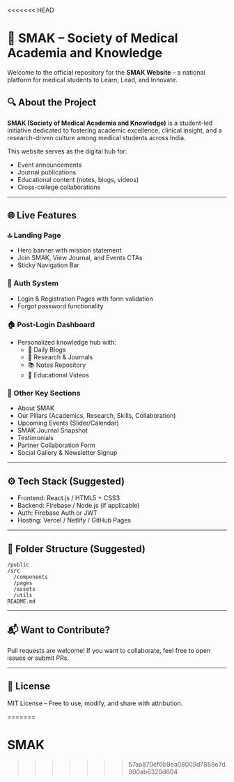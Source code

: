 <<<<<<< HEAD

# 🧠 SMAK – Society of Medical Academia and Knowledge

Welcome to the official repository for the **SMAK Website** – a national platform for medical students to Learn, Lead, and Innovate.

## 🔍 About the Project

**SMAK (Society of Medical Academia and Knowledge)** is a student-led initiative dedicated to fostering academic excellence, clinical insight, and a research-driven culture among medical students across India.

This website serves as the digital hub for:
- Event announcements
- Journal publications
- Educational content (notes, blogs, videos)
- Cross-college collaborations

---

## 🌐 Live Features

### 🔝 Landing Page
- Hero banner with mission statement
- Join SMAK, View Journal, and Events CTAs
- Sticky Navigation Bar

### 🔐 Auth System
- Login & Registration Pages with form validation
- Forgot password functionality

### 🏠 Post-Login Dashboard
- Personalized knowledge hub with:
  - 📖 Daily Blogs
  - 🧬 Research & Journals
  - 📚 Notes Repository
  - 🎥 Educational Videos

### 📅 Other Key Sections
- About SMAK
- Our Pillars (Academics, Research, Skills, Collaboration)
- Upcoming Events (Slider/Calendar)
- SMAK Journal Snapshot
- Testimonials
- Partner Collaboration Form
- Social Gallery & Newsletter Signup

---

## ⚙️ Tech Stack (Suggested)
- Frontend: React.js / HTML5 + CSS3
- Backend: Firebase / Node.js (if applicable)
- Auth: Firebase Auth or JWT
- Hosting: Vercel / Netlify / GitHub Pages

---

## 📁 Folder Structure (Suggested)
```
/public
/src
  /components
  /pages
  /assets
  /utils
README.md
```

---

## 📬 Want to Contribute?

Pull requests are welcome! If you want to collaborate, feel free to open issues or submit PRs.

---

## 📌 License

MIT License – Free to use, modify, and share with attribution.

=======
# SMAK
>>>>>>> 57aa870ef0b9ea08009d7888e7d900ab6320d604
